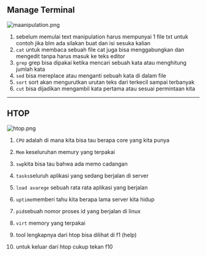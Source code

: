 ## Manage Terminal

![maanipulation.png](../Screenshoot/maanipulation.png)
1. sebelum memulai text manipulation harus mempunyai 1 file txt untuk contoh jika blm ada silakan buat dan isi sesuka kalian
2. `cat` untuk membaca sebuah file cat juga bisa menggabungkan dan mengedit tanpa harus masuk ke teks editor
3. `grep` grep bisa dipakai ketika mencari sebuah kata atau menghitung jumlah kata
4. `sed` bisa mereplace atau menganti sebuah kata di dalam file
5. `sort` sort akan mengurutkan urutan teks dari terkecil sampai terbanyak
6. `cut` bisa dijadikan mengambil kata pertama atau sesuai permintaan kita
***
## HTOP
![htop.png](../Screenshoot/htop.png)

1. `CPU` adalah di mana kita bisa tau berapa core yang kita punya

2. `Mem` keseluruhan memury yang terpakai

3. `swp`kita bisa tau bahwa ada memo cadangan

4. `tasks`seluruh aplikasi yang sedang berjalan di server

5. `load avarege` sebuah rata rata aplikasi yang berjalan 

6. `uptime`memberi tahu kita berapa lama server kita hidup

7. `pid`sebuah nomor proses id yang berjalan di linux

8. `virt` memory yang terpakai 

9. tool lengkapnya dari htop bisa dilihat di f1 (help)

10. untuk keluar dari htop cukup tekan f10